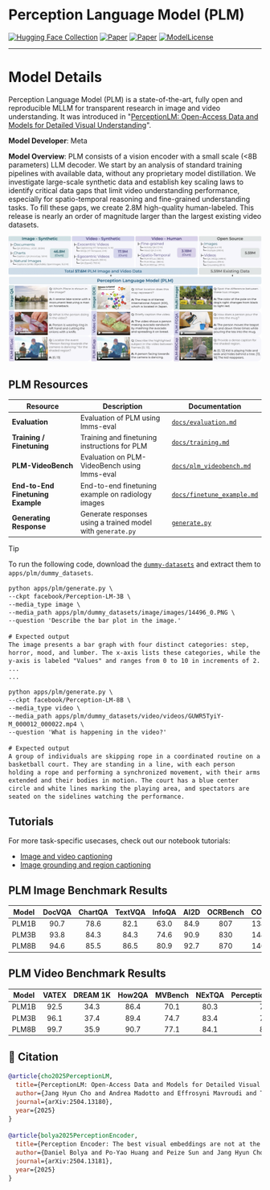 # Perception Language Model (PLM)
[![Hugging Face Collection](https://img.shields.io/badge/%F0%9F%A4%97%20Hugging%20Face%20Collection-Models,%20Data,%20and%20Benchmarks-blue)](https://huggingface.co/collections/facebook/perception-lm-67f9783f171948c383ee7498)
[![Paper](https://img.shields.io/badge/Technical%20Report-PerceptionLM-b31b1b.svg)](https://ai.meta.com/research/publications/perceptionlm-open-access-data-and-models-for-detailed-visual-understanding)
[![Paper](https://img.shields.io/badge/arXiv-2504.13180-brightgreen.svg?style=flat-square)](https://arxiv.org/abs/2504.13180)
[![ModelLicense](https://img.shields.io/badge/Model_License-FAIR_Research_License-lightgrey)](../../LICENSE.PLM)

---

# Model Details

Perception Language Model (PLM) is a state-of-the-art, fully open and reproducible MLLM for transparent research in image and video understanding. It was introduced in "[PerceptionLM: Open-Access Data and Models for
Detailed Visual Understanding](https://ai.meta.com/research/publications/perceptionlm-open-access-data-and-models-for-detailed-visual-understanding)".

**Model Developer**: Meta

**Model Overview**: PLM consists of a vision encoder with a small scale (<8B parameters) LLM decoder. We start by an analysis of standard training pipelines with available data, without any proprietary model distillation. We investigate large-scale
synthetic data and establish key scaling laws to identify critical data gaps that limit video understanding performance, especially for spatio-temporal reasoning and fine-grained understanding tasks. To fill these gaps, we create 2.8M high-quality human-labeled. This release is nearly an order of magnitude larger than the largest existing video datasets.

![Description of the image](docs/plm_main_fig.png)


## PLM Resources

| Resource | Description | Documentation |
| --- | --- | --- |
| **Evaluation** | Evaluation of PLM using lmms-eval | [`docs/evaluation.md`](docs/evaluation.md) |
| **Training / Finetuning** | Training and finetuning instructions for PLM | [`docs/training.md`](docs/training.md) |
| **PLM-VideoBench** | Evaluation on PLM-VideoBench using lmms-eval | [`docs/plm_videobench.md`](docs/plm_videobench.md) |
| **End-to-End Finetuning Example** | End-to-end finetuning example on radiology images | [`docs/finetune_example.md`](docs/finetune_example.md) |
| **Generating Response** | Generate responses using a trained model with `generate.py` | [`generate.py`](generate.py) |


> [!TIP]
> To run the following code, download the [`dummy-datasets`](https://dl.fbaipublicfiles.com/plm/dummy_datasets.tar.gz) and extract them to `apps/plm/dummy_datasets`.

```shell
python apps/plm/generate.py \
--ckpt facebook/Perception-LM-3B \
--media_type image \
--media_path apps/plm/dummy_datasets/image/images/14496_0.PNG \
--question 'Describe the bar plot in the image.'

# Expected output
The image presents a bar graph with four distinct categories: step, horror, mood, and lumber. The x-axis lists these categories, while the y-axis is labeled "Values" and ranges from 0 to 10 in increments of 2.
...
...

```

```shell
python apps/plm/generate.py \
--ckpt facebook/Perception-LM-8B \
--media_type video \
--media_path apps/plm/dummy_datasets/video/videos/GUWR5TyiY-M_000012_000022.mp4 \
--question 'What is happening in the video?'

# Expected output
A group of individuals are skipping rope in a coordinated routine on a basketball court. They are standing in a line, with each person holding a rope and performing a synchronized movement, with their arms extended and their bodies in motion. The court has a blue center circle and white lines marking the playing area, and spectators are seated on the sidelines watching the performance.
```

## Tutorials 

For more task-specific usecases, check out our notebook tutorials:
- [Image and video captioning](./notebook_demos/image_and_video_captioning.ipynb) 
- [Image grounding and region captioning](./notebook_demos/image_grounding.ipynb)

## PLM Image Benchmark Results

| Model  | DocVQA | ChartQA | TextVQA | InfoQA | AI2D  | OCRBench | COCO | Nocap | Flickr | MMMU | VQAv2 | OKVQA | VizWiz | MME | SEED | BLINK | CVBench | RealWorldQA | VSR | POPE |
|:---------:|:--------:|:---------:|:---------:|:--------:|:------:|:----------:|:------------:|:-------------:|:--------------:|:------:|:-------:|:--------:|:--------:|:-----:|:------:|:-------:|:----------:|:-------------:|:-----:|:------:|
| PLM1B  | 90.7   | 78.6    | 82.1    | 63.0   | 84.9 | 807      | 138.6      | 124.2       | 100.5        | 34.8 | 81.7  | 61.0   | 59.7   | 1603| 76.3 | 46.8  | 73.8     | 67.1        | 68.8| 88.4 |
| PLM3B  | 93.8   | 84.3    | 84.3    | 74.6   | 90.9 | 830      | 144.9      | 126.5       | 98.0         | 41.2 | 84.3  | 66.8   | 64.0   | 1879| 78.5 | 55.4  | 81.4     | 72.4        | 80.4| 88.7 |
| PLM8B  | 94.6   | 85.5    | 86.5    | 80.9   | 92.7 | 870      | 146.7      | 129.9       | 105.6        | 46.1 | 85.6  | 69.6   | 67.0   | 1989| 79.3 | 56.0  | 81.3     | 75.0        | 82.8| 89.9 |

## PLM Video Benchmark Results

| Model  | VATEX                    | DREAM&nbsp;1K      | How2QA       | MVBench      | NExTQA      | PerceptionTest&nbsp;(test) | STAR       | TVQA       | VideoMME        | TVBench      | ActivityNetQA   | EgoSchema&nbsp;(test) | TemporalBench    | TOMATO     | MotionBench&nbsp;(dev) | TempCompass&nbsp;(MCQ) | CGBench&nbsp;(clue) | Charades&nbsp;STA   | VideoHallucer   | Halluc.&nbsp;EventHallusion |
|:-------------:|:---------------------------:|:-----------------------:|:---------------------:|:-------------:|:-------------:|:--------------------------:|:----------:|:----------:|:----------------:|:-------------:|:--------------------:|:----------------------:|:---------------------:|:------------:|:------------------------:|:-----------------------:|:---------------------:|:-------------------:|:-------------------------------:|:--------------------------------:|
| PLM1B  | 92.5 | 34.3 | 86.4 | 70.1 | 80.3 | 72.7 | 83.7 | 50.3 | 49.2 | 50.4 | 62.5 | 60.4 | 18.2 | 25.5 | 52.2 | 64.6 | 43.6 | 55.2 | 49.2 | 79.5 |
| PLM3B  | 96.1 | 37.4 | 89.4 | 74.7 | 83.4 | 79.3 | 84.8 | 55.3 | 54.9 | 58.9 | 66.2 | 66.9 | 23.4 | 30.9 | 60.4 | 69.3 | 47.2 | 57.7 | 55.5 | 76.5 |
| PLM8B  | 99.7 | 35.9 | 90.7 | 77.1 | 84.1 | 82.7 | 84.9 | 59.3 | 58.3 | 63.5 | 67.3 | 68.8 | 28.3 | 33.2 | 61.4 | 72.7 | 46.4 | 58.6 | 57.7 | 77.3 |

## 📜 Citation
```BibTeX
@article{cho2025PerceptionLM,
  title={PerceptionLM: Open-Access Data and Models for Detailed Visual Understanding},
  author={Jang Hyun Cho and Andrea Madotto and Effrosyni Mavroudi and Triantafyllos Afouras and Tushar Nagarajan and Muhammad Maaz and Yale Song and Tengyu Ma and Shuming Hu and Hanoona Rasheed and Peize Sun and Po-Yao Huang and Daniel Bolya and Suyog Jain and Miguel Martin and Huiyu Wang and Nikhila Ravi and Shashank Jain and Temmy Stark and Shane Moon and Babak Damavandi and Vivian Lee and Andrew Westbury and Salman Khan and Philipp Kr\"{a}henb\"{u}hl and Piotr Doll{\'a}r and Lorenzo Torresani and Kristen Grauman and Christoph Feichtenhofer},
  journal={arXiv:2504.13180},
  year={2025}
}

@article{bolya2025PerceptionEncoder,
  title={Perception Encoder: The best visual embeddings are not at the output of the network},
  author={Daniel Bolya and Po-Yao Huang and Peize Sun and Jang Hyun Cho and Andrea Madotto and Chen Wei and Tengyu Ma and Jiale Zhi and Jathushan Rajasegaran and Hanoona Rasheed and Junke Wang and Marco Monteiro and Hu Xu and Shiyu Dong and Nikhila Ravi and Daniel Li and Piotr Doll{\'a}r and Christoph Feichtenhofer},
  journal={arXiv:2504.13181},
  year={2025}
}
```
